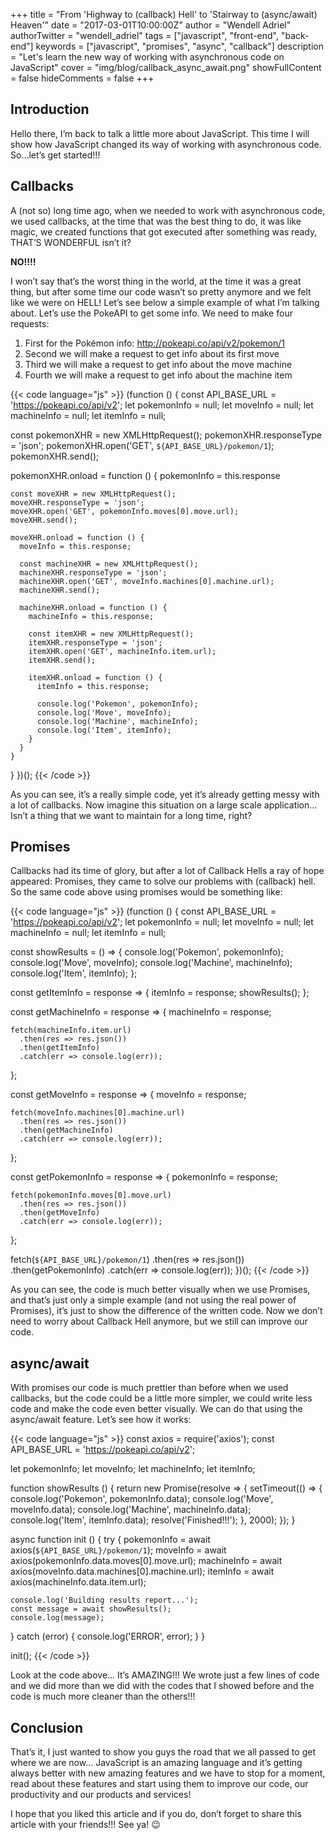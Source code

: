 +++
title = "From 'Highway to (callback) Hell' to 'Stairway to (async/await) Heaven'"
date = "2017-03-01T10:00:00Z"
author = "Wendell Adriel"
authorTwitter = "wendell_adriel"
tags = ["javascript", "front-end", "back-end"]
keywords = ["javascript", "promises", "async", "callback"]
description = "Let's learn the new way of working with asynchronous code on JavaScript"
cover = "img/blog/callback_async_await.png"
showFullContent = false
hideComments = false
+++

## Introduction

Hello there, I’m back to talk a little more about JavaScript. This time I will show how JavaScript changed its way of working with asynchronous code. So…let’s get started!!!

## Callbacks

A (not so) long time ago, when we needed to work with asynchronous code, we used callbacks, at the time that was the best thing to do, it was like magic, we created functions that got executed after something was ready, THAT’S WONDERFUL isn’t it?

**NO!!!!**

I won’t say that’s the worst thing in the world, at the time it was a great thing, but after some time our code wasn’t so pretty anymore and we felt like we were on HELL! Let’s see below a simple example of what I’m talking about. Let’s use the PokeAPI to get some info. We need to make four requests:

1. First for the Pokémon info: http://pokeapi.co/api/v2/pokemon/1
2. Second we will make a request to get info about its first move
3. Third we will make a request to get info about the move machine
4. Fourth we will make a request to get info about the machine item

{{< code language="js" >}}
(function () {
  const API_BASE_URL = 'https://pokeapi.co/api/v2'; 
  let pokemonInfo = null;
  let moveInfo = null;
  let machineInfo = null;
  let itemInfo = null;

  const pokemonXHR = new XMLHttpRequest();
  pokemonXHR.responseType = 'json';
  pokemonXHR.open('GET', `${API_BASE_URL}/pokemon/1`);
  pokemonXHR.send();
    
  pokemonXHR.onload = function () {
    pokemonInfo = this.response

    const moveXHR = new XMLHttpRequest();
    moveXHR.responseType = 'json';
    moveXHR.open('GET', pokemonInfo.moves[0].move.url);
    moveXHR.send();
  
    moveXHR.onload = function () {
      moveInfo = this.response;
      
      const machineXHR = new XMLHttpRequest();
      machineXHR.responseType = 'json';
      machineXHR.open('GET', moveInfo.machines[0].machine.url);
      machineXHR.send();
      
      machineXHR.onload = function () {
        machineInfo = this.response;
        
        const itemXHR = new XMLHttpRequest();
      	itemXHR.responseType = 'json';
      	itemXHR.open('GET', machineInfo.item.url);
      	itemXHR.send();
        
        itemXHR.onload = function () {
          itemInfo = this.response;
          
          console.log('Pokemon', pokemonInfo);
          console.log('Move', moveInfo);
          console.log('Machine', machineInfo);
          console.log('Item', itemInfo);
        }
      }
    }
  }
})();
{{< /code >}}

As you can see, it’s a really simple code, yet it’s already getting messy with a lot of callbacks. Now imagine this situation on a large scale application… Isn’t a thing that we want to maintain for a long time, right?

## Promises

Callbacks had its time of glory, but after a lot of Callback Hells a ray of hope appeared: Promises, they came to solve our problems with (callback) hell. So the same code above using promises would be something like:

{{< code language="js" >}}
(function () {
  const API_BASE_URL = 'https://pokeapi.co/api/v2';
  let pokemonInfo = null;
  let moveInfo = null;
  let machineInfo = null;
  let itemInfo = null;

  const showResults = () => {
    console.log('Pokemon', pokemonInfo);
    console.log('Move', moveInfo);
    console.log('Machine', machineInfo);
    console.log('Item', itemInfo);
  };

  const getItemInfo = response => {
    itemInfo = response;
    showResults();
  };

  const getMachineInfo = response => {
    machineInfo = response;

    fetch(machineInfo.item.url)
      .then(res => res.json())
      .then(getItemInfo)
      .catch(err => console.log(err));
  };

  const getMoveInfo = response => {
    moveInfo = response;

    fetch(moveInfo.machines[0].machine.url)
      .then(res => res.json())
      .then(getMachineInfo)
      .catch(err => console.log(err));
  };

  const getPokemonInfo = response => {
    pokemonInfo = response;

    fetch(pokemonInfo.moves[0].move.url)
      .then(res => res.json())
      .then(getMoveInfo)
      .catch(err => console.log(err));
  };

fetch(`${API_BASE_URL}/pokemon/1`)
  .then(res => res.json())
  .then(getPokemonInfo)
  .catch(err => console.log(err));
})();
{{< /code >}}

As you can see, the code is much better visually when we use Promises, and that’s just only a simple example (and not using the real power of Promises), it’s just to show the difference of the written code. Now we don’t need to worry about Callback Hell anymore, but we still can improve our code.

## async/await

With promises our code is much prettier than before when we used callbacks, but the code could be a little more simpler, we could write less code and make the code even better visually. We can do that using the async/await feature. Let’s see how it works:

{{< code language="js" >}}
const axios = require('axios');
const API_BASE_URL = 'https://pokeapi.co/api/v2';

let pokemonInfo;
let moveInfo;
let machineInfo;
let itemInfo;

function showResults () {
  return new Promise(resolve => {
    setTimeout(() => {
      console.log('Pokemon', pokemonInfo.data);
      console.log('Move', moveInfo.data);
      console.log('Machine', machineInfo.data);
      console.log('Item', itemInfo.data);
      resolve('Finished!!!');
    }, 2000);
  });
}

async function init () {
  try {
    pokemonInfo = await axios(`${API_BASE_URL}/pokemon/1`);
    moveInfo = await axios(pokemonInfo.data.moves[0].move.url);
    machineInfo = await axios(moveInfo.data.machines[0].machine.url);
    itemInfo = await axios(machineInfo.data.item.url);

	console.log('Building results report...');
	const message = await showResults();
	console.log(message);
  } catch (error) {
    console.log('ERROR', error);
  }
}

init();
{{< /code >}}

Look at the code above… It’s AMAZING!!! We wrote just a few lines of code and we did more than we did with the codes that I showed before and the code is much more cleaner than the others!!!

## Conclusion

That’s it, I just wanted to show you guys the road that we all passed to get where we are now… JavaScript is an amazing language and it’s getting always better with new amazing features and we have to stop for a moment, read about these features and start using them to improve our code, our productivity and our products and services!

I hope that you liked this article and if you do, don’t forget to share this article with your friends!!! See ya! :wink:

